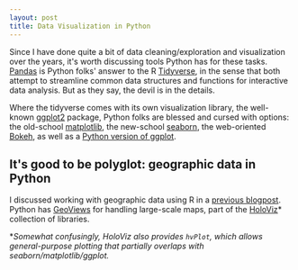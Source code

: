 ```yaml
---
layout: post
title: Data Visualization in Python
---
```


Since I have done quite a bit of data cleaning/exploration and visualization over the years, it's worth discussing tools Python has for these tasks. [Pandas](https://pandas.pydata.org/) is Python folks' answer to the R [Tidyverse](https://www.tidyverse.org/), in the sense that both attempt to streamline common data structures and functions for interactive data analysis. But as they say, the devil is in the details.

Where the tidyverse comes with its own visualization library, the well-known [ggplot2](https://ggplot2.tidyverse.org/) package, Python folks are blessed and cursed with options: the old-school [matplotlib](https://matplotlib.org/), the new-school [seaborn](https://seaborn.pydata.org/), the web-oriented [Bokeh](https://docs.bokeh.org/en/latest), as well as a [Python version of ggplot](http://ggplot.yhathq.com/).

## It's good to be polyglot: geographic data in Python

I discussed working with geographic data using R in a [previous blogpost](https://ptvan.github.io/geographic-data-in-R/). Python has [GeoViews](http://geoviews.org/) for handling large-scale maps, part of the [HoloViz](http://holoviz.org)* collection of libraries. 

*_Somewhat confusingly, HoloViz also provides `hvPlot`, which allows general-purpose plotting that partially overlaps with seaborn/matplotlib/ggplot._
